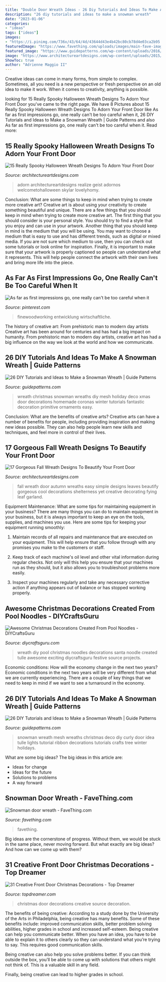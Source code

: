```yaml
---
title: "Double Door Wreath Ideas - 26 Diy Tutorials And Ideas To Make A Snowman Wreath"
description: "26 diy tutorials and ideas to make a snowman wreath"
date: "2023-01-06"
categories:
- "ideas"
tags: ["ideas"]
images:
- "https://i.pinimg.com/736x/43/64/4d/43644d43e4b42bc80cb78d4e03ca2b95.jpg"
featuredImage: "https://www.favething.com/uploads/images/main-fave-images/snowman_door_wreath-1.jpg"
featured_image: "https://www.guidepatterns.com/wp-content/uploads/2016/12/Snowman-Wreath-Ideas.jpg"
image: "https://www.architectureartdesigns.com/wp-content/uploads/2015/08/648-630x945.jpg"
ShowToc: true
author: "Adrienne Maggio II"
---
```



Creative ideas can come in many forms, from simple to complex. Sometimes, all you need is a new perspective or fresh perspective on an old idea to make it work. When it comes to creativity, anything is possible.

	

		
looking for 15 Really Spooky Halloween Wreath Designs To Adorn Your Front Door you've came to the right page. We have 8 Pictures about 15 Really Spooky Halloween Wreath Designs To Adorn Your Front Door like As far as first impressions go, one really can&#039;t be too careful when it, 26 DIY Tutorials and Ideas to Make a Snowman Wreath | Guide Patterns and also As far as first impressions go, one really can&#039;t be too careful when it. Read more:
		
    
## 15 Really Spooky Halloween Wreath Designs To Adorn Your Front Door

<img loading=lazy src="https://www.architectureartdesigns.com/wp-content/uploads/2015/10/317-630x840.jpg" onerror="this.onerror=null;this.src='https://tse2.mm.bing.net/th?id=OIP.OLg-mDJjtni1Kb40Ig-QPgHaJ4&amp;pid=15.1';" alt="15 Really Spooky Halloween Wreath Designs To Adorn Your Front Door">

_Source: architectureartdesigns.com_

>adorn architectureartdesigns realize geist adornos welcometohalloween skylar lovelyhomy. 

	

Conclusion: What are some things to keep in mind when trying to create more creative art?
Creative art is about using your creativity to create something beautiful and unique. There are a few things that you should keep in mind when trying to create more creative art. The first thing that you should consider is your personal style. You should try to find a style that you enjoy and can use in your artwork. Another thing that you should keep in mind is the medium that you will be using. You may want to choose a medium that is easy to use and has different trends, such as digital or mixed media. If you are not sure which medium to use, then you can check out some tutorials or look online for inspiration. Finally, it is important to make sure that your artwork is properly captioned so people can understand what it represents. This will help people connect the artwork with their own lives and bring more life into the piece.

    
## As Far As First Impressions Go, One Really Can&#039;t Be Too Careful When It

<img loading=lazy src="https://i.pinimg.com/736x/43/64/4d/43644d43e4b42bc80cb78d4e03ca2b95.jpg" onerror="this.onerror=null;this.src='https://tse1.mm.bing.net/th?id=OIP.yiln7eL-LveDxXkhH9PmWQHaLH&amp;pid=15.1';" alt="As far as first impressions go, one really can&#039;t be too careful when it">

_Source: pinterest.com_

>finewoodworking entwicklung wirtschaftliche. 

	

The history of creative art: From prehistoric man to modern day artists
Creative art has been around for centuries and has had a big impact on humanity. From prehistoric man to modern day artists, creative art has had a big influence on the way we look at the world and how we communicate.

    
## 26 DIY Tutorials And Ideas To Make A Snowman Wreath | Guide Patterns

<img loading=lazy src="https://www.guidepatterns.com/wp-content/uploads/2016/12/Primitive-Snowman-Wreath.jpg" onerror="this.onerror=null;this.src='https://tse1.mm.bing.net/th?id=OIP.1jcwmhuXWXZ9Auum5YZzlQHaJ3&amp;pid=15.1';" alt="26 DIY Tutorials and Ideas to Make a Snowman Wreath | Guide Patterns">

_Source: guidepatterns.com_

>wreath christmas snowman wreaths diy mesh holiday deco xmas door decorations homemade coronas winter tutorials fantastic decoration primitive ornaments easy. 

	

Conclusion: What are the benefits of creative arts?
Creative arts can have a number of benefits for people, including providing inspiration and making new ideas possible. They can also help people learn new skills and techniques, and feel more in control of their lives.

    
## 17 Gorgeous Fall Wreath Designs To Beautify Your Front Door

<img loading=lazy src="https://www.architectureartdesigns.com/wp-content/uploads/2015/08/648-630x945.jpg" onerror="this.onerror=null;this.src='https://tse4.mm.bing.net/th?id=OIP.iZzAR1y-9d-wDK-g9rj0kQHaLH&amp;pid=15.1';" alt="17 Gorgeous Fall Wreath Designs To Beautify Your Front Door">

_Source: architectureartdesigns.com_

>fall wreath door autumn wreaths easy simple designs leaves beautify gorgeous cool decorations shelterness yet creative decorating fying leaf garland. 

	

Equipment Maintenance: What are some tips for maintaining equipment in your business?
There are many things you can do to maintain equipment in your business, but it is always important to keep an eye on the tools, supplies, and machines you use. Here are some tips for keeping your equipment running smoothly:
1. Maintain records of all repairs and maintenance that are executed on your equipment. This will help ensure that you follow through with any promises you make to the customers or staff.

2. Keep track of each machine's oil level and other vital information during regular checks. Not only will this help you ensure that your machines run as they should, but it also allows you to troubleshoot problems more easily.

3. Inspect your machines regularly and take any necessary corrective action if anything appears out of balance or has stopped working properly.

    
## Awesome Christmas Decorations Created From Pool Noodles - DIYCraftsGuru

<img loading=lazy src="http://www.diycraftsguru.com/wp-content/uploads/2017/12/pool-noodle-projects-for-christmas-5.jpg" onerror="this.onerror=null;this.src='https://tse3.mm.bing.net/th?id=OIP.m4yTsK3CAiAIrcAqG0P3MAHaN9&amp;pid=15.1';" alt="Awesome Christmas Decorations Created From Pool Noodles - DIYCraftsGuru">

_Source: diycraftsguru.com_

>wreath diy pool christmas noodles decorations santa noodle created tulle awesome exciting diycraftsguru festive source projects. 

	

Economic conditions: How will the economy change in the next two years?
Economic conditions in the next two years will be very different from what we are currently experiencing. There are a couple of key things that we need to keep in mind if we want to see a turnaround in the economy.

    
## 26 DIY Tutorials And Ideas To Make A Snowman Wreath | Guide Patterns

<img loading=lazy src="https://www.guidepatterns.com/wp-content/uploads/2016/12/Snowman-Wreath-Ideas.jpg" onerror="this.onerror=null;this.src='https://tse4.mm.bing.net/th?id=OIP.XXVStOodnNnyMQ2ic-Fb2gHaJ4&amp;pid=15.1';" alt="26 DIY Tutorials and Ideas to Make a Snowman Wreath | Guide Patterns">

_Source: guidepatterns.com_

>snowman wreath mesh wreaths christmas deco diy curly door idea tulle lights tutorial ribbon decorations tutorials crafts tree winter holidays. 

	

What are some big ideas?
The big ideas in this article are: 
- Ideas for change 
- Ideas for the future 
- Solutions to problems
- A way forward

    
## Snowman Door Wreath - FaveThing.com

<img loading=lazy src="https://www.favething.com/uploads/images/main-fave-images/snowman_door_wreath-1.jpg" onerror="this.onerror=null;this.src='https://tse4.mm.bing.net/th?id=OIP.lcsAQtQEeogB5UOSpBMYWQHaQI&amp;pid=15.1';" alt="Snowman door wreath - FaveThing.com">

_Source: favething.com_

>favething. 

	

Big ideas are the cornerstone of progress. Without them, we would be stuck in the same place, never moving forward. But what exactly are big ideas? And how can we come up with them?

    
## 31 Creative Front Door Christmas Decorations - Top Dreamer

<img loading=lazy src="https://topdreamer.com/wp-content/uploads/2013/12/front-door-Christmas-decoration-1.jpg" onerror="this.onerror=null;this.src='https://tse4.mm.bing.net/th?id=OIP.p4GGbPy2R2aprq-2qkHj9gHaJ5&amp;pid=15.1';" alt="31 Creative Front Door Christmas Decorations - Top Dreamer">

_Source: topdreamer.com_

>christmas door decorations creative source decoration. 

	

The benefits of being creative:
According to a study done by the University of the Arts in Philadelphia, being creative has many benefits. Some of these benefits include: improved communication skills, better problem solving abilities, higher grades in school and increased self-esteem.
Being creative can help you communicate better. When you have an idea, you have to be able to explain it to others clearly so they can understand what you’re trying to say. This requires good communication skills.

Being creative can also help you solve problems better. If you can think outside the box, you’ll be able to come up with solutions that others might not think of. This is a valuable skill in any field.

Finally, being creative can lead to higher grades in school.

